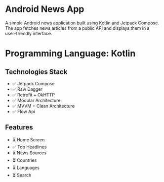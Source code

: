 

# Android News App
A simple Android news application built using Kotlin and Jetpack Compose. The app fetches news articles from a public API and displays them in a user-friendly interface.

# Programming Language: Kotlin

## Technologies Stack

- ✅ Jetpack Compose 
- ✅ Raw Dagger
- ✅ Retrofit + OkHTTP
- ✅ Modular Architecture
- ✅ MVVM + Clean Architecture
- ✅ Flow Api

## Features 

- ⏳ Home Screen
- ✅ Top Headlines
- ⏳ News Sources
- ⏳ Countries
- ⏳ Languages
- ⏳ Search

